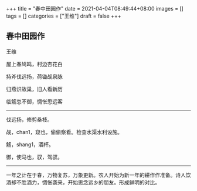 +++
title = "春中田园作"
date = 2021-04-04T08:49:44+08:00
images = []
tags = []
categories = ["王维"]
draft = false
+++

## 春中田园作

王维

屋上春鸠鸣，村边杏花白

持斧伐远扬，荷锄觇泉脉

归燕识故巢，旧人看新历

临觞忽不御，惆怅思远客

---

伐远扬，修剪桑枝。

觇，chan1，窥也，偷偷察看。检查水渠水利设施。

觞，shang1，酒杯。

御，使马也，驭，驾驭。

---

一年之计在于春，万物复苏，万象更新。农人开始为新一年的耕作作准备。诗人饮酒却不胜酒力，惆怅袭来，开始思念远乡的朋友。形成鲜明的对比。
